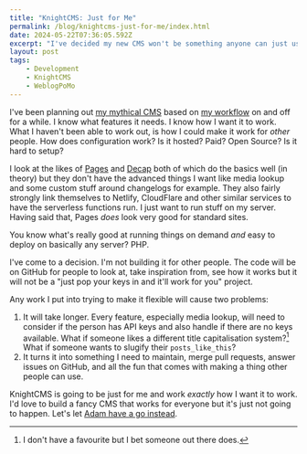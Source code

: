 ```yaml
---
title: "KnightCMS: Just for Me"
permalink: /blog/knightcms-just-for-me/index.html
date: 2024-05-22T07:36:05.592Z
excerpt: "I've decided my new CMS won't be something anyone can just use out the box"
layout: post
tags:
    - Development
    - KnightCMS
    - WeblogPoMo
---
```


I've been planning out [my mythical CMS](https://rknight.me/blog/my-perfect-cms/) based on [my workflow](https://rknight.me/blog/my-blogging-workflow/) on and off for a while. I know what features it needs. I know how I want it to work. What I haven't been able to work out, is how I could make it work for _other_ people. How does configuration work? Is it hosted? Paid? Open Source? Is it hard to setup?

I look at the likes of [Pages](https://pagescms.org) and [Decap](https://decapcms.org) both of which do the basics well (in theory) but they don't have the advanced things I want like media lookup and some custom stuff around changelogs for example. They also fairly strongly link themselves to Netlify, CloudFlare and other similar services to have the serverless functions run. I just want to run stuff on my server. Having said that, Pages _does_ look very good for standard sites.

You know what's really good at running things on demand _and_ easy to deploy on basically any server? PHP.

I've come to a decision. I'm not building it for other people. The code will be on GitHub for people to look at, take inspiration from, see how it works but it will not be a "just pop your keys in and it'll work for you" project.

Any work I put into trying to make it flexible will cause two problems:

1. It will take longer. Every feature, especially media lookup, will need to consider if the person has API keys and also handle if there are no keys available. What if someone likes a different title capitalisation system?[^1] What if someone wants to slugify their `posts_like_this`?
2. It turns it into something I need to maintain, merge pull requests, answer issues on GitHub, and all the fun that comes with making a thing other people can use.

KnightCMS is going to be just for me and work _exactly_ how I want it to work. I'd love to build a fancy CMS that works for everyone but it's just not going to happen. Let's let [Adam have a go instead](https://neato.pub).

[^1]: I don't have a favourite but I bet someone out there does.